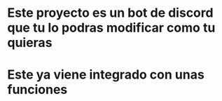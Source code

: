 # Este proyecto es un bot de discord que tu lo podras modificar como tu quieras
# Este ya viene integrado con unas funciones
